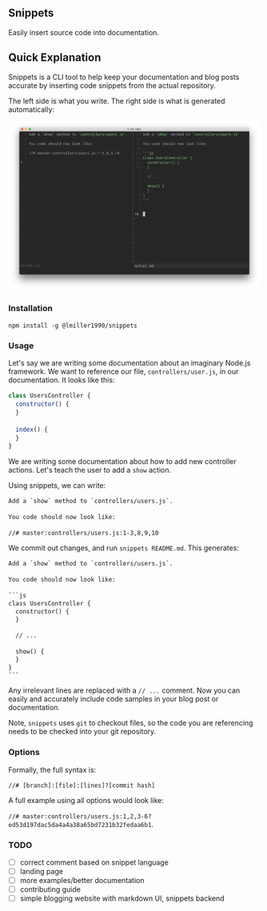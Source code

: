 ## Snippets

Easily insert source code into documentation.

## Quick Explanation

Snippets is a CLI tool to help keep your documentation and blog posts accurate by inserting code snippets from the actual repository.

The left side is what you write. The right side is what is generated automatically:

![](https://github.com/lmiller1990/snippets.io/blob/master/images/demo.png?raw=true)

### Installation

```
npm install -g @lmiller1990/snippets
```

### Usage

Let's say we are writing some documentation about an imaginary Node.js framework. We want to reference our file, `controllers/user.js`, in our documentation. It looks like this:

```js
class UsersController {
  constructor() {
  }

  index() {
  }
}
```

We are writing some documentation about how to add new controller actions. Let's teach the user to add a `show` action. 

Using snippets, we can write:

```
Add a `show` method to `controllers/users.js`.

You code should now look like:

//# master:controllers/users.js:1-3,8,9,10
```

We commit out changes, and run `snippets README.md`. This generates:


````
Add a `show` method to `controllers/users.js`.

You code should now look like:

```js
class UsersController {
  constructor() {
  }

  // ...

  show() {
  }
}
```
````

Any irrelevant lines are replaced with a `// ...` comment. Now you can easily and accurately include code samples in your blog post or documentation.

Note, `snippets` uses `git` to checkout files, so the code you are referencing needs to be checked into your git repository.

### Options

Formally, the full syntax is:

```
//# [branch]:[file]:[lines]?[commit hash]
```

A full example using all options would look like:

`//# master:controllers/users.js:1,2,3-6?ed53d197dac5da4a4a38a65bd7231b32fedaa6b1`.

### TODO

- [ ] correct comment based on snippet language
- [ ] landing page
- [ ] more examples/better documentation
- [ ] contributing guide
- [ ] simple blogging website with markdown UI, snippets backend
